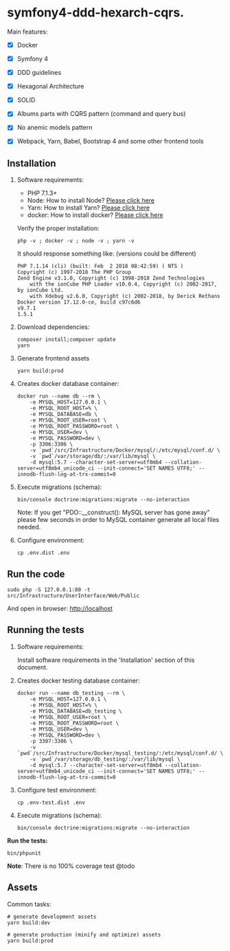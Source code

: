 # symfony4-ddd-hexarch-cqrs.

Main features:
- [x] Docker
- [x] Symfony 4
- [x] DDD guidelines
- [x] Hexagonal Architecture 
- [x] SOLID
- [x] Albums parts with CQRS pattern (command and query bus)
- [x] No anemic models pattern
- [x] Webpack, Yarn, Babel, Bootstrap 4 and some other frontend tools


## Installation

1.  Software requirements:

    * PHP 7.1.3+
    * Node: How to install Node? [Please click here](https://nodejs.org/en/download/)
    * Yarn: How to install Yarn? [Please click here](https://yarnpkg.com/lang/en/docs/install/)
    * docker: How to install docker? [Please click here](https://docs.docker.com/install/)

    Verify the proper installation:

    ```
    php -v ; docker -v ; node -v ; yarn -v
    ```

    It should response something like: (versions could be different)

    ```
    PHP 7.1.14 (cli) (built: Feb  2 2018 08:42:59) ( NTS )
    Copyright (c) 1997-2018 The PHP Group
    Zend Engine v3.1.0, Copyright (c) 1998-2018 Zend Technologies
        with the ionCube PHP Loader v10.0.4, Copyright (c) 2002-2017, by ionCube Ltd.
        with Xdebug v2.6.0, Copyright (c) 2002-2018, by Derick Rethans
    Docker version 17.12.0-ce, build c97c6d6
    v9.7.1
    1.5.1
    ```

2.  Download dependencies:
    ```
    composer install;composer update
    yarn  
    ```
3.  Generate frontend assets
    ```
    yarn build:prod
    ```
4.  Creates docker database container:
    ```
    docker run --name db --rm \
        -e MYSQL_HOST=127.0.0.1 \
        -e MYSQL_ROOT_HOST=% \
        -e MYSQL_DATABASE=db \
        -e MYSQL_ROOT_USER=root \
        -e MYSQL_ROOT_PASSWORD=root \
        -e MYSQL_USER=dev \
        -e MYSQL_PASSWORD=dev \
        -p 3306:3306 \
        -v `pwd`/src/Infrastructure/Docker/mysql/:/etc/mysql/conf.d/ \
        -v `pwd`/var/storage/db/:/var/lib/mysql \
        -d mysql:5.7 --character-set-server=utf8mb4 --collation-server=utf8mb4_unicode_ci --init-connect='SET NAMES UTF8;' --innodb-flush-log-at-trx-commit=0
    ```
5.  Execute migrations (schema):
    ```
    bin/console doctrine:migrations:migrate --no-interaction
    ```
    Note: If you get "PDO::\_\_construct(): MySQL server has gone away" please few seconds in order to MySQL container generate all local files needed.
6.  Configure environment:

    ```
    cp .env.dist .env
    ```

## Run the code

```
sudo php -S 127.0.0.1:80 -t src/Infrastructure/UserInterface/Web/Public
```

And open in browser: [http://localhost](http://localhost)

## Running the tests

1.  Software requirements:
    
    Install software requirements in the 'Installation' section of this document. 

2.  Creates docker testing database container:
    ```
    docker run --name db_testing --rm \
        -e MYSQL_HOST=127.0.0.1 \
        -e MYSQL_ROOT_HOST=% \
        -e MYSQL_DATABASE=db_testing \
        -e MYSQL_ROOT_USER=root \
        -e MYSQL_ROOT_PASSWORD=root \
        -e MYSQL_USER=dev \
        -e MYSQL_PASSWORD=dev \
        -p 3307:3306 \
        -v `pwd`/src/Infrastructure/Docker/mysql_testing/:/etc/mysql/conf.d/ \
        -v `pwd`/var/storage/db_testing/:/var/lib/mysql \
        -d mysql:5.7 --character-set-server=utf8mb4 --collation-server=utf8mb4_unicode_ci --init-connect='SET NAMES UTF8;' --innodb-flush-log-at-trx-commit=0
    ```
3.  Configure test environment:

    ```
    cp .env-test.dist .env
    ```
4.  Execute migrations (schema):
    ```
    bin/console doctrine:migrations:migrate --no-interaction
    ```

**Run the tests:**

```
bin/phpunit
```

**Note**: There is no 100% coverage test @todo

## Assets

Common tasks:

```
# generate development assets
yarn build:dev
```

```
# generate production (minify and optimize) assets
yarn build:prod
```
